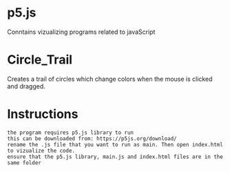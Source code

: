 # p5.js
Conntains vizualizing programs related to javaScript

# Circle_Trail

Creates a trail of circles which change colors when the mouse is clicked and dragged.

# Instructions

	the program requires p5.js library to run
	this can be downloaded from: https://p5js.org/download/
	rename the .js file that you want to run as main. Then open index.html to vizualize the code.
	ensure that the p5.js library, main.js and index.html files are in the same folder    


 


